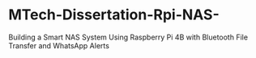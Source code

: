 # MTech-Dissertation-Rpi-NAS-
Building a Smart NAS System Using Raspberry Pi 4B with Bluetooth File Transfer and WhatsApp Alerts
